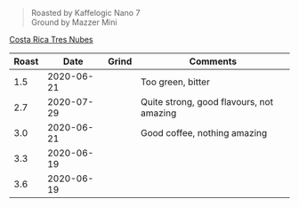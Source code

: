 > Roasted by Kaffelogic Nano 7<br>
> Ground by Mazzer Mini

[Costa Rica Tres Nubes](https://www.greenbeanhouse.co.nz/product/2108294)

| Roast | Date       | Grind | Comments |
|-------|------------|-------|----------
| 1.5   | 2020-06-21 |  | Too green, bitter
| 2.7   | 2020-07-29 |  | Quite strong, good flavours, not amazing
| 3.0   | 2020-06-21 |  | Good coffee, nothing amazing
| 3.3   | 2020-06-19 |  | 
| 3.6   | 2020-06-19 |  | 
